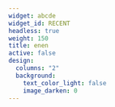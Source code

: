 ```yaml
---
widget: abcde
widget_id: RECENT
headless: true
weight: 150
title: enen
active: false
design:
  columns: "2"
  background:
    text_color_light: false
    image_darken: 0
---
```

